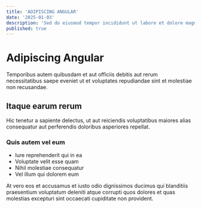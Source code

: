 ```yaml
---
title: 'ADIPISCING ANGULAR'
date: '2025-01-03'
description: 'Sed do eiusmod tempor incididunt ut labore et dolore magna aliqua.'
published: true
---
```


# Adipiscing Angular

Temporibus autem quibusdam et aut officiis debitis aut rerum necessitatibus saepe eveniet ut et voluptates repudiandae sint et molestiae non recusandae.

## Itaque earum rerum

Hic tenetur a sapiente delectus, ut aut reiciendis voluptatibus maiores alias consequatur aut perferendis doloribus asperiores repellat.

### Quis autem vel eum

- Iure reprehenderit qui in ea
- Voluptate velit esse quam
- Nihil molestiae consequatur
- Vel illum qui dolorem eum

At vero eos et accusamus et iusto odio dignissimos ducimus qui blanditiis praesentium voluptatum deleniti atque corrupti quos dolores et quas molestias excepturi sint occaecati cupiditate non provident.
